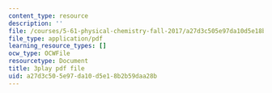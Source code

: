 ```yaml
---
content_type: resource
description: ''
file: /courses/5-61-physical-chemistry-fall-2017/a27d3c505e97da10d5e18b2b59daa28b_dHXZ2bFV6EE.pdf
file_type: application/pdf
learning_resource_types: []
ocw_type: OCWFile
resourcetype: Document
title: 3play pdf file
uid: a27d3c50-5e97-da10-d5e1-8b2b59daa28b
---
```


